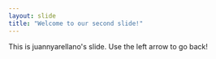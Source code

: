 ```yaml
---
layout: slide
title: "Welcome to our second slide!"
---
```

This is juannyarellano's slide.
Use the left arrow to go back!
